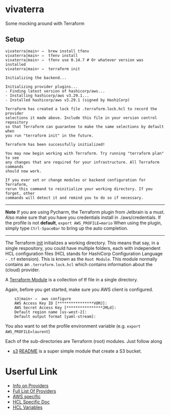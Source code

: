# vivaterra
Some mocking around with Terraform

## Setup

```shell
vivaterra|main⚡ ⇒  brew install tfenv
vivaterra|main⚡ ⇒  tfenv install
vivaterra|main⚡ ⇒  tfenv use 0.14.7 # Or whatever version was installed
vivaterra|main⚡ ⇒  terraform init  

Initializing the backend...

Initializing provider plugins...
- Finding latest version of hashicorp/aws...
- Installing hashicorp/aws v3.29.1...
- Installed hashicorp/aws v3.29.1 (signed by HashiCorp)

Terraform has created a lock file .terraform.lock.hcl to record the provider
selections it made above. Include this file in your version control repository
so that Terraform can guarantee to make the same selections by default when
you run "terraform init" in the future.

Terraform has been successfully initialized!

You may now begin working with Terraform. Try running "terraform plan" to see
any changes that are required for your infrastructure. All Terraform commands
should now work.

If you ever set or change modules or backend configuration for Terraform,
rerun this command to reinitialize your working directory. If you forget, other
commands will detect it and remind you to do so if necessary.

```

---

**Note** If you are using Pycharm, the Terraform plugin from Jetbrain is a must. 
Also make sure that you have you credentials install in ./aws/credentials.
If the profile is not **default**, ``export AWS_PROFILE=mario``
When using the plugin, simply type ``Ctrl-SpaceBar`` to bring up the 
auto completion. 

---

The Terraform [init](https://www.terraform.io/docs/cli/commands/init.html) initializes 
a working directory. This means that say, in a single respository, you could have 
multiple folders, each with independent HCL configuration files (HCL stands for HashiCorp 
Configuration Language - ``.tf`` extension). This is known as the ``Root Module``. This 
module normally contains an ``.terraform.lock.hcl`` which contains information about the 
(cloud) provider.

A [Terraform Module](https://www.terraform.io/docs/language/modules/index.html) is a collection
of tf file in a single directory.

Again, before you get started, make sure you AWS client is configured. 

```shell
    s3|main⚡ ⇒  aws configure                  
    AWS Access Key ID [****************VOMJ]: 
    AWS Secret Access Key [****************JMLd]: 
    Default region name [us-west-2]: 
    Default output format [yaml-stream]: 
```

You also want to set the profile environment variable (e.g. ``export AWS_PROFILE=laurent``)

Each of the sub-directories are Terraform (root) modules. Just follow along

* [s3](s3) [README](s3/README.md) is a super simple module that create a S3 bucket.

# Userful Link

* [Info on Providers](https://www.terraform.io/docs/providers/index.html)
* [Full List Of Providers](https://registry.terraform.io/browse/providers)
* [AWS specific](https://registry.terraform.io/providers/hashicorp/aws/latest/docs)
* [HCL Specific Doc](https://www.terraform.io/docs/language/index.html)
* [HCL Variables](https://www.terraform.io/docs/language/values/variables.html)



